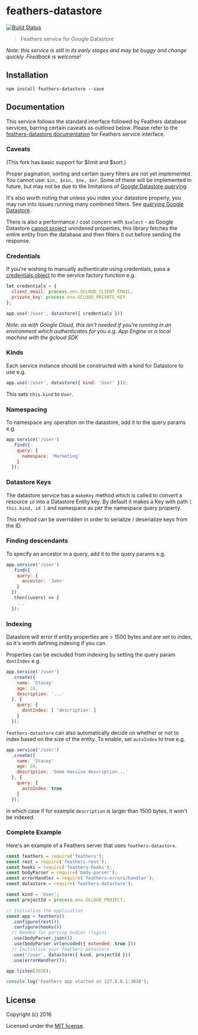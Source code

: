 # feathers-datastore

[![Build Status](https://travis-ci.org/bedeoverend/feathers-datastore.png?branch=master)](https://travis-ci.org/bedeoverend/feathers-datastore)

> Feathers service for Google Datastore

_Note: this service is still in its early stages and may be buggy and change quickly. Feedback is welcome!_

## Installation

```
npm install feathers-datastore --save
```

## Documentation

This service follows the standard interface followed by Feathers database services, barring certain caveats as outlined below. Please refer to the [feathers-datastore documentation](http://docs.feathersjs.com/) for Feathers service interface.

### Caveats

(This fork has basic support for $limit and $sort.)

Proper pagination, sorting and certain query filters are not yet implemented. You cannot use: `$in, $nin, $ne, $or`. Some of these will be implemented in future, but may not be due to the limitations of [Google Datastore querying](https://cloud.google.com/datastore/docs/concepts/queries).

It's also worth noting that unless you index your datastore properly, you may run into issues running many combined filters. See [querying Google Datastore](https://cloud.google.com/datastore/docs/concepts/queries).

There is also a performance / cost concern with `$select` - as Google Datastore [cannot project](https://cloud.google.com/datastore/docs/concepts/queries#restrictions_on_queries) unindexed properties, this library fetches the entire entity from the database and then filters it out before sending the response.

### Credentials
If you're wishing to manually authenticate using credentials, pass a [credentials object](https://googlecloudplatform.github.io/google-cloud-node/#/docs/datastore/1.0.0/guides/authentication) to the service factory function e.g.

```js
let credentials = {
  client_email: process.env.GCLOUD_CLIENT_EMAIL,
  private_key: process.env.GCLOUD_PRIVATE_KEY
};

app.use('/user', datastore({ credentials }))
```

_Note: as with Google Cloud, this isn't needed if you're running in an environment which authenticates for you e.g. App Engine or a local machine with the gcloud SDK_

### Kinds
Each service instance should be constructed with a kind for Datastore to use e.g.
```js
app.use('/user', datastore({ kind: 'User' }));
```

This sets `this.kind` to `User`.

### Namespacing
To namespace any operation on the datastore, add it to the query params e.g.

```js
app.service('/user')
  .find({
    query: {
      namespace: 'Marketing'
    }
  });
```

### Datastore Keys
The datastore service has a `makeKey` method which is called to convert a resource `id` into a Datastore Entity key. By default it makes a Key with path `[ this.kind, id ]` and namespace as per the namespace query property.

This method can be overridden in order to serialize / deserialize keys from the ID.

### Finding descendants

To specify an ancestor in a query, add it to the query params e.g.
```js
app.service('/user')
  .find({
    query: {
      ancestor: 'John'
    }
  })
  .then((users) => {
    ...
  });
```

### Indexing
Datastore will error if entity properties are > 1500 bytes and are set to index, so it's worth defining indexing if you can.

Properties can be excluded from indexing by setting the query param `dontIndex` e.g.
```js
app.service('/user')
  .create({
    name: 'Stacey'
    age: 24,
    description: '...'
  }, {
    query: {
      dontIndex: [ 'description' ]
    }
  });
```
`feathers-datastore` can also automatically decide on whether or not to index based on the size of the entity. To enable, set `autoIndex` to true e.g.
```js
app.service('/user')
  .create({
    name: 'Stacey'
    age: 24,
    description: 'Some massive description...'
  }, {
    query: {
      autoIndex: true
    }
  });
```
in which case if for example `description` is larger than 1500 bytes, it won't be indexed.

### Complete Example

Here's an example of a Feathers server that uses `feathers-datastore`.

```js
const feathers = require('feathers');
const rest = require('feathers-rest');
const hooks = require('feathers-hooks');
const bodyParser = require('body-parser');
const errorHandler = require('feathers-errors/handler');
const datastore = require('feathers-datastore');

const kind = 'User';
const projectId = process.env.GCLOUD_PROJECT;

// Initialize the application
const app = feathers()
  .configure(rest())
  .configure(hooks())
  // Needed for parsing bodies (login)
  .use(bodyParser.json())
  .use(bodyParser.urlencoded({ extended: true }))
  // Initialize your feathers datastore
  .use('/user', datastore({ kind, projectId }))
  .use(errorHandler());

app.listen(3030);

console.log('Feathers app started on 127.0.0.1:3030');
```

## License

Copyright (c) 2016

Licensed under the [MIT license](LICENSE).
